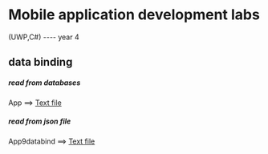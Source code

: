 # Mobile application development labs
(UWP,C#) ---- year 4
## data binding
##### read from databases
App ==> [Text file](https://github.com/TangqiFeng/FWIW/blob/master/MVVM%20Lab.pdf)
##### read from json file
App9databind ==> [Text file](https://github.com/TangqiFeng/FWIW/blob/master/MVVM%20Lab%20part%202.pdf)
